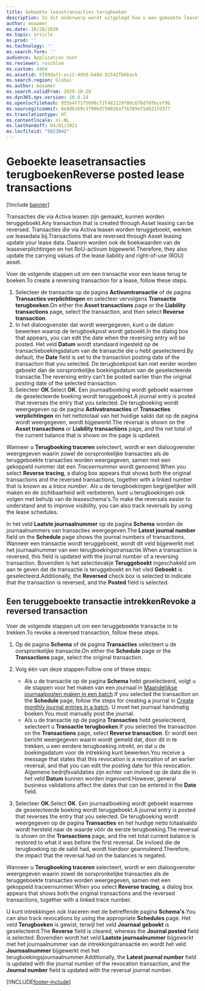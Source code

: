 ```yaml
---
title: Geboekte leasetransacties terugboeken
description: In dit onderwerp wordt uitgelegd hoe u een geboekte leasetransactie terugboekt. Transacties die via Activa leasen zijn gemaakt, kunnen worden teruggeboekt.
author: moaamer
ms.date: 10/28/2020
ms.topic: article
ms.prod: ''
ms.technology: ''
ms.search.form: ''
audience: Application User
ms.reviewer: roschlom
ms.custom: 4464
ms.assetid: 5f89daf1-acc2-4959-b48d-91542fb6bacb
ms.search.region: Global
ms.author: moaamer
ms.search.validFrom: 2020-10-28
ms.dyn365.ops.version: 10.0.14
ms.openlocfilehash: 955b4f71f5698cf2f482129f00c676d70f6cef9b
ms.sourcegitcommit: 0e8db169c3f90bd750826af76709ef5d621fd377
ms.translationtype: HT
ms.contentlocale: nl-NL
ms.lasthandoff: 04/01/2021
ms.locfileid: "5823042"
---
```

# <a name="reverse-posted-lease-transactions"></a><span data-ttu-id="4edc8-104">Geboekte leasetransacties terugboeken</span><span class="sxs-lookup"><span data-stu-id="4edc8-104">Reverse posted lease transactions</span></span>

[!include [banner](../includes/banner.md)]

<span data-ttu-id="4edc8-105">Transacties die via Activa leasen zijn gemaakt, kunnen worden teruggeboekt.</span><span class="sxs-lookup"><span data-stu-id="4edc8-105">Any transaction that is created through Asset leasing can be reversed.</span></span> <span data-ttu-id="4edc8-106">Transacties die via Activa leasen worden teruggeboekt, werken uw leasedata bij.</span><span class="sxs-lookup"><span data-stu-id="4edc8-106">Transactions that are reversed through Asset leasing update your lease data.</span></span> <span data-ttu-id="4edc8-107">Daarom worden ook de boekwaarden van de leaseverplichtingen en het RoU-activum bijgewerkt.</span><span class="sxs-lookup"><span data-stu-id="4edc8-107">Therefore, they also update the carrying values of the lease liability and right-of-use (ROU) asset.</span></span>

<span data-ttu-id="4edc8-108">Voer de volgende stappen uit om een transactie voor een lease terug te boeken.</span><span class="sxs-lookup"><span data-stu-id="4edc8-108">To create a reversing transaction for a lease, follow these steps.</span></span>

1. <span data-ttu-id="4edc8-109">Selecteer de transactie op de pagina **Activumtransactie** of de pagina **Transacties verplichtingen** en selecteer vervolgens **Transactie terugboeken**.</span><span class="sxs-lookup"><span data-stu-id="4edc8-109">On either the **Asset transactions** page or the **Liability transactions** page, select the transaction, and then select **Reverse transaction**.</span></span>
2. <span data-ttu-id="4edc8-110">In het dialoogvenster dat wordt weergegeven, kunt u de datum bewerken waarop de terugboekpost wordt geboekt.</span><span class="sxs-lookup"><span data-stu-id="4edc8-110">In the dialog box that appears, you can edit the date when the reversing entry will be posted.</span></span> <span data-ttu-id="4edc8-111">Het veld **Datum** wordt standaard ingesteld op de transactieboekingsdatum van de transactie die u hebt geselecteerd.</span><span class="sxs-lookup"><span data-stu-id="4edc8-111">By default, the **Date** field is set to the transaction posting date of the transaction that you selected.</span></span> <span data-ttu-id="4edc8-112">De terugboekpost kan niet eerder worden geboekt dan de oorspronkelijke boekingsdatum van de geselecteerde transactie.</span><span class="sxs-lookup"><span data-stu-id="4edc8-112">The reversing entry can't be posted earlier than the original posting date of the selected transaction.</span></span>
3. <span data-ttu-id="4edc8-113">Selecteer **OK**.</span><span class="sxs-lookup"><span data-stu-id="4edc8-113">Select **OK**.</span></span> <span data-ttu-id="4edc8-114">Een journaalboeking wordt geboekt waarmee de geselecteerde boeking wordt teruggeboekt.</span><span class="sxs-lookup"><span data-stu-id="4edc8-114">A journal entry is posted that reverses the entry that you selected.</span></span> <span data-ttu-id="4edc8-115">De terugboeking wordt weergegeven op de pagina **Activatransacties** of **Transacties verplichtingen** en het nettototaal van het huidige saldo dat op de pagina wordt weergegeven, wordt bijgewerkt.</span><span class="sxs-lookup"><span data-stu-id="4edc8-115">The reversal is shown on the **Asset transactions** or **Liability transactions** page, and the net total of the current balance that is shown on the page is updated.</span></span>

<span data-ttu-id="4edc8-116">Wanneer u **Terugboeking traceren** selecteert, wordt er een dialoogvenster weergegeven waarin zowel de oorspronkelijke transacties als de teruggeboekte transacties worden weergegeven, samen met een gekoppeld nummer dat een *Traceernummer* wordt genoemd.</span><span class="sxs-lookup"><span data-stu-id="4edc8-116">When you select **Reverse tracing**, a dialog box appears that shows both the original transactions and the reversed transactions, together with a linked number that is known as a *trace number*.</span></span> <span data-ttu-id="4edc8-117">Als u de terugboekingen begrijpelijker wilt maken en de zichtbaarheid wilt verbeteren, kunt u terugboekingen ook volgen met behulp van de leaseschema's.</span><span class="sxs-lookup"><span data-stu-id="4edc8-117">To make the reversals easier to understand and to improve visibility, you can also track reversals by using the lease schedules.</span></span>

<span data-ttu-id="4edc8-118">In het veld **Laatste journaalnummer** op de pagina **Schema** worden de journaalnummers van transacties weergegeven.</span><span class="sxs-lookup"><span data-stu-id="4edc8-118">The **Latest journal number** field on the **Schedule** page shows the journal numbers of transactions.</span></span> <span data-ttu-id="4edc8-119">Wanneer een transactie wordt teruggeboekt, wordt dit veld bijgewerkt met het journaalnummer van een terugboekingstransactie.</span><span class="sxs-lookup"><span data-stu-id="4edc8-119">When a transaction is reversed, this field is updated with the journal number of a reversing transaction.</span></span> <span data-ttu-id="4edc8-120">Bovendien is het selectievakje **Teruggeboekt** ingeschakeld om aan te geven dat de transactie is teruggeboekt en het vled **Geboekt** is geselecteerd.</span><span class="sxs-lookup"><span data-stu-id="4edc8-120">Additionally, the **Reversed** check box is selected to indicate that the transaction is reversed, and the **Posted** field is selected.</span></span>

## <a name="revoke-a-reversed-transaction"></a><span data-ttu-id="4edc8-121">Een teruggeboekte transactie intrekken</span><span class="sxs-lookup"><span data-stu-id="4edc8-121">Revoke a reversed transaction</span></span>

<span data-ttu-id="4edc8-122">Voer de volgende stappen uit om een teruggeboekte transactie in te trekken.</span><span class="sxs-lookup"><span data-stu-id="4edc8-122">To revoke a reversed transaction, follow these steps.</span></span>

1. <span data-ttu-id="4edc8-123">Op de pagina **Schema** of de pagina **Transacties** selecteert u de oorspronkelijke transactie.</span><span class="sxs-lookup"><span data-stu-id="4edc8-123">On either the **Schedule** page or the **Transactions** page, select the original transaction.</span></span>
2. <span data-ttu-id="4edc8-124">Volg één van deze stappen:</span><span class="sxs-lookup"><span data-stu-id="4edc8-124">Follow one of these steps:</span></span>

    - <span data-ttu-id="4edc8-125">Als u de transactie op de pagina **Schema** hebt geselecteerd, volgt u de stappen voor het maken van een journaal in [Maandelijkse journaalposten maken in een batch](create-monthly-journals-batch.md).</span><span class="sxs-lookup"><span data-stu-id="4edc8-125">If you selected the transaction on the **Schedule** page, follow the steps for creating a journal in [Create monthly journal entries in a batch](create-monthly-journals-batch.md).</span></span> <span data-ttu-id="4edc8-126">U moet het journaal handmatig boeken.</span><span class="sxs-lookup"><span data-stu-id="4edc8-126">You must manually post the journal.</span></span>
    - <span data-ttu-id="4edc8-127">Als u de transactie op de pagina **Transacties** hebt geselecteerd, selecteert u **Transactie terugboeken**.</span><span class="sxs-lookup"><span data-stu-id="4edc8-127">If you selected the transaction on the **Transactions** page, select **Reverse transaction**.</span></span> <span data-ttu-id="4edc8-128">Er wordt een bericht weergegeven waarin wordt gemeld dat, door dit in te trekken, u een eerdere terugboeking intrekt, en dat u de boekingsdatum voor de intrekking kunt bewerken.</span><span class="sxs-lookup"><span data-stu-id="4edc8-128">You receive a message that states that this revocation is a revocation of an earlier reversal, and that you can edit the posting date for this revocation.</span></span> <span data-ttu-id="4edc8-129">Algemene bedrijfsvalidaties zijn echter van invloed op de data die in het veld **Datum** kunnen worden ingevoerd.</span><span class="sxs-lookup"><span data-stu-id="4edc8-129">However, general business validations affect the dates that can be entered in the **Date** field.</span></span> 

3. <span data-ttu-id="4edc8-130">Selecteer **OK**.</span><span class="sxs-lookup"><span data-stu-id="4edc8-130">Select **OK**.</span></span> <span data-ttu-id="4edc8-131">Een journaalboeking wordt geboekt waarmee de geselecteerde boeking wordt teruggeboekt.</span><span class="sxs-lookup"><span data-stu-id="4edc8-131">A journal entry is posted that reverses the entry that you selected.</span></span> <span data-ttu-id="4edc8-132">De terugboeking wordt weergegeven op de pagina **Transacties** en het huidige netto totaalsaldo wordt hersteld naar de waarde vóór de eerste terugboeking.</span><span class="sxs-lookup"><span data-stu-id="4edc8-132">The reversal is shown on the **Transactions** page, and the net total current balance is restored to what it was before the first reversal.</span></span> <span data-ttu-id="4edc8-133">De invloed die de terugboeking op de saldi had, wordt hierdoor geannuleerd.</span><span class="sxs-lookup"><span data-stu-id="4edc8-133">Therefore, the impact that the reversal had on the balances is negated.</span></span>

<span data-ttu-id="4edc8-134">Wanneer u **Terugboeking traceren** selecteert, wordt er een dialoogvenster weergegeven waarin zowel de oorspronkelijke transacties als de teruggeboekte transacties worden weergegeven, samen met een gekoppeld traceernummer.</span><span class="sxs-lookup"><span data-stu-id="4edc8-134">When you select **Reverse tracing**, a dialog box appears that shows both the original transactions and the reversed transactions, together with a linked trace number.</span></span>

<span data-ttu-id="4edc8-135">U kunt intrekkingen ook traceren met de betreffende pagina **Schema's**.</span><span class="sxs-lookup"><span data-stu-id="4edc8-135">You can also track revocations by using the appropriate **Schedules** page.</span></span> <span data-ttu-id="4edc8-136">Het veld **Terugboeken** is gewist, terwijl het veld **Journaal geboekt** is geselecteerd.</span><span class="sxs-lookup"><span data-stu-id="4edc8-136">The **Reverse** field is cleared, whereas the **Journal posted** field is selected.</span></span> <span data-ttu-id="4edc8-137">Bovendien wordt het veld **Laatste journaalnummer** bijgewerkt met het journaalnummer van de intrekkingstransactie en wordt het veld **Journaalnummer** bijgewerkt met het terugboekingsjournaalnummer.</span><span class="sxs-lookup"><span data-stu-id="4edc8-137">Additionally, the **Latest journal number** field is updated with the journal number of the revocation transaction, and the **Journal number** field is updated with the reversal journal number.</span></span>


[!INCLUDE[footer-include](../../includes/footer-banner.md)]